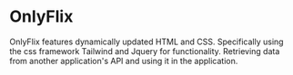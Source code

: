 # OnlyFlix

OnlyFlix features dynamically updated HTML and CSS. Specifically using the css framework Tailwind and Jquery for functionality. Retrieving data from another application's API and using it in the application.
